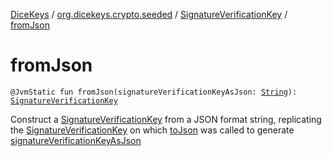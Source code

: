 [DiceKeys](../../index.md) / [org.dicekeys.crypto.seeded](../index.md) / [SignatureVerificationKey](index.md) / [fromJson](./from-json.md)

# fromJson

`@JvmStatic fun fromJson(signatureVerificationKeyAsJson: `[`String`](https://kotlinlang.org/api/latest/jvm/stdlib/kotlin/-string/index.html)`): `[`SignatureVerificationKey`](index.md)

Construct a [SignatureVerificationKey](index.md) from a JSON format string,
replicating the [SignatureVerificationKey](index.md) on which [toJson](to-json.md)
was called to generate [signatureVerificationKeyAsJson](from-json.md#org.dicekeys.crypto.seeded.SignatureVerificationKey.Companion$fromJson(kotlin.String)/signatureVerificationKeyAsJson)

